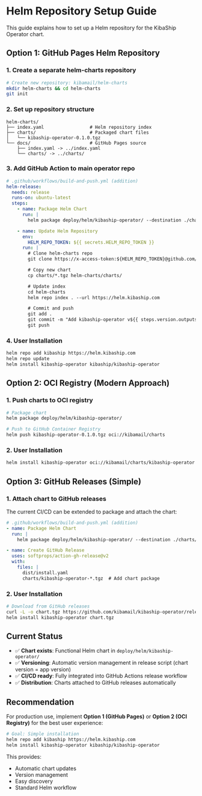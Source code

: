 # Helm Repository Setup Guide

This guide explains how to set up a Helm repository for the KibaShip Operator chart.

## Option 1: GitHub Pages Helm Repository

### 1. Create a separate helm-charts repository

```bash
# Create new repository: kibamail/helm-charts
mkdir helm-charts && cd helm-charts
git init
```

### 2. Set up repository structure

```
helm-charts/
├── index.yaml                 # Helm repository index
├── charts/                    # Packaged chart files
│   └── kibaship-operator-0.1.0.tgz
└── docs/                      # GitHub Pages source
    ├── index.yaml -> ../index.yaml
    └── charts/ -> ../charts/
```

### 3. Add GitHub Action to main operator repo

```yaml
# .github/workflows/build-and-push.yml (addition)
helm-release:
  needs: release
  runs-on: ubuntu-latest
  steps:
    - name: Package Helm Chart
      run: |
        helm package deploy/helm/kibaship-operator/ --destination ./charts/

    - name: Update Helm Repository
      env:
        HELM_REPO_TOKEN: ${{ secrets.HELM_REPO_TOKEN }}
      run: |
        # Clone helm-charts repo
        git clone https://x-access-token:${HELM_REPO_TOKEN}@github.com/kibamail/helm-charts.git

        # Copy new chart
        cp charts/*.tgz helm-charts/charts/

        # Update index
        cd helm-charts
        helm repo index . --url https://helm.kibaship.com

        # Commit and push
        git add .
        git commit -m "Add kibaship-operator v${{ steps.version.outputs.VERSION }}"
        git push
```

### 4. User Installation

```bash
helm repo add kibaship https://helm.kibaship.com
helm repo update
helm install kibaship-operator kibaship/kibaship-operator
```

## Option 2: OCI Registry (Modern Approach)

### 1. Push charts to OCI registry

```bash
# Package chart
helm package deploy/helm/kibaship-operator/

# Push to GitHub Container Registry
helm push kibaship-operator-0.1.0.tgz oci://kibamail/charts
```

### 2. User Installation

```bash
helm install kibaship-operator oci://kibamail/charts/kibaship-operator --version 0.1.0
```

## Option 3: GitHub Releases (Simple)

### 1. Attach chart to GitHub releases

The current CI/CD can be extended to package and attach the chart:

```yaml
# .github/workflows/build-and-push.yml (addition)
- name: Package Helm Chart
  run: |
    helm package deploy/helm/kibaship-operator/ --destination ./charts/

- name: Create GitHub Release
  uses: softprops/action-gh-release@v2
  with:
    files: |
      dist/install.yaml
      charts/kibaship-operator-*.tgz  # Add chart package
```

### 2. User Installation

```bash
# Download from GitHub releases
curl -L -o chart.tgz https://github.com/kibamail/kibaship-operator/releases/download/v0.1.0/kibaship-operator-0.1.0.tgz
helm install kibaship-operator chart.tgz
```

## Current Status

- ✅ **Chart exists**: Functional Helm chart in `deploy/helm/kibaship-operator/`
- ✅ **Versioning**: Automatic version management in release script (chart version = app version)
- ✅ **CI/CD ready**: Fully integrated into GitHub Actions release workflow
- ✅ **Distribution**: Charts attached to GitHub releases automatically

## Recommendation

For production use, implement **Option 1 (GitHub Pages)** or **Option 2 (OCI Registry)** for the best user experience:

```bash
# Goal: Simple installation
helm repo add kibaship https://helm.kibaship.com
helm install kibaship-operator kibaship/kibaship-operator
```

This provides:

- Automatic chart updates
- Version management
- Easy discovery
- Standard Helm workflow
